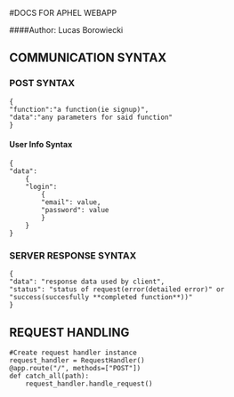 #DOCS FOR APHEL WEBAPP

####Author: Lucas Borowiecki

## COMMUNICATION SYNTAX ##

### POST SYNTAX ###
	{
	"function":"a function(ie signup)",
	"data":"any parameters for said function"
	}

#### User Info Syntax ####
	{
	"data": 
		{
		"login": 
			{
			"email": value,
			"password": value
			}
		}
	}
	
### SERVER RESPONSE SYNTAX ###
	{
	"data": "response data used by client",
	"status": "status of request(error(detailed error)" or "success(succesfully **completed function**))"
	}
		
## REQUEST HANDLING ##
	#Create request handler instance
	request_handler = RequestHandler()
    @app.route("/", methods=["POST"])
    def catch_all(path):
		request_handler.handle_request()




	
